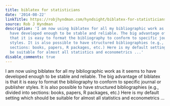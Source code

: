 ```yaml
---
title: biblatex for statisticians
date: '2014-08-22'
linkTitle: https://robjhyndman.com/hyndsight/biblatex-for-statisticians/
source: Rob J Hyndman
description: 'I am now using biblatex for all my bibliographic work as it seems to
  have developed enough to be stable and reliable. The big advantage of biblatex is
  that it is easy to format the bibliography to conform to specific journal or publisher
  styles. It is also possible to have structured bibliographies (e.g., divided into
  sections: books, papers, R packages, etc.) Here is my default setting which should
  be suitable for almost all statistics and econometrics ...'
disable_comments: true
---
```

I am now using biblatex for all my bibliographic work as it seems to have developed enough to be stable and reliable. The big advantage of biblatex is that it is easy to format the bibliography to conform to specific journal or publisher styles. It is also possible to have structured bibliographies (e.g., divided into sections: books, papers, R packages, etc.) Here is my default setting which should be suitable for almost all statistics and econometrics ...
